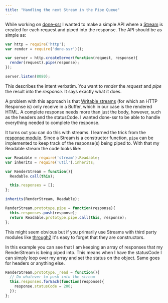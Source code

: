 ```yaml
---
title: "Handling the next Stream in the Pipe Queue"
---
```


While working on [done-ssr](https://github.com/donejs/done-ssr) I wanted to make a simple API where a [Stream](https://nodejs.org/api/stream.html) is created for each request and piped into the response. The API should be as simple as:

```js
var http = require('http');
var render = require('done-ssr')();

var server = http.createServer(function(request, response){
  render(request).pipe(response);
});

server.listen(8080);
```

This describes the intent verbatim. You want to *render* the *request* and *pipe* the result into the *response*. It says exactly what it does.

A problem with this approach is that [Writable streams](https://nodejs.org/api/stream.html#stream_class_stream_writable) (for which an HTTP Response is) only receive in a Buffer, which in our case is the rendered HTML. A complete response needs more than just the body, however, such as the headers and the statusCode. I wanted done-ssr to be able to handle everything needed to complete the response.

It turns out you can do this with streams. I learned the trick from the [response module](https://github.com/mikeal/response). Since a Stream is a constructor function, `pipe` can be implemented to keep track of the response(s) being piped to. With that my Readable stream the code looks like:

```js
var Readable = require('stream').Readable;
var inherits = require('util').inherits;

var RenderStream = function(){
  Readable.call(this);

  this.responses = [];
};

inherits(RenderStream, Readable);

RenderStream.prototype.pipe = function(response){
  this.responses.push(response);
  return Readable.prototype.pipe.call(this, response);
};
```

This might seem obvious but if you primarily use Streams with third party modules like [through2](https://www.npmjs.com/package/through2) it's easy to forget that they are constructors.

In this example you can see that I am keeping an array of responses that my RenderStream is being piped into. This means when I have the statusCode I can simply loop over my array and set the status on the object. Same goes for headers or anything else.

```js
RenderStream.prototype._read = function(){
  // Do whatever to push into the stream
  this.responses.forEach(function(response){
    response.statusCode = 200;
  });
};
```
